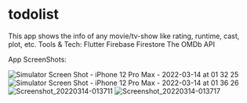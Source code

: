 # todolist

This app shows the info of any movie/tv-show like rating, runtime, cast, plot, etc.
Tools & Tech:
Flutter
Firebase
Firestore
The OMDb API



App ScreenShots:

![Simulator Screen Shot - iPhone 12 Pro Max - 2022-03-14 at 01 32 25](https://user-images.githubusercontent.com/75980718/158076915-c94f8b8e-fbf9-44b2-98c3-527769567a4c.png)
![Simulator Screen Shot - iPhone 12 Pro Max - 2022-03-14 at 01 36 26](https://user-images.githubusercontent.com/75980718/158077116-31ef222b-68a4-4314-9d20-8ef5f3254034.png)
![Screenshot_20220314-013711](https://user-images.githubusercontent.com/75980718/158077177-b3833914-7815-49ff-bba5-559e27c68c87.jpg)
![Screenshot_20220314-013717](https://user-images.githubusercontent.com/75980718/158077191-47ab1553-d26a-47a9-a328-077c9680ce70.jpg)



